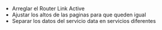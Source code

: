 * Arreglar el Router Link Active
* Ajustar los altos de las paginas para que queden igual
* Separar los datos del servicio data en servicios diferentes